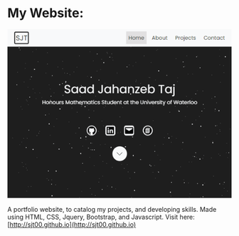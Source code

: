 # My Website:
<img src="./Preview.PNG" title="Preview" alt="Game-Preview" />

A portfolio website, to catalog my projects, and developing skills.
Made using HTML, CSS, Jquery, Bootstrap, and Javascript.
Visit here: [http://sjt00.github.io](http://sjt00.github.io)
